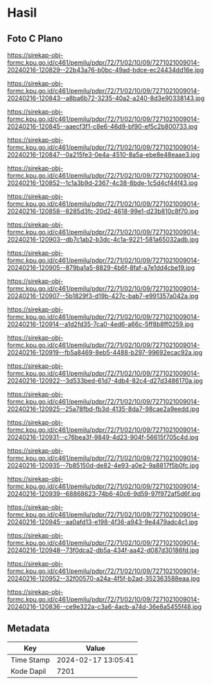 # Hasil

## Foto C Plano

https://sirekap-obj-formc.kpu.go.id/c461/pemilu/pdpr/72/71/02/10/09/7271021009014-20240216-120829--22b43a76-b0bc-49ad-bdce-ec24434dd16e.jpg

https://sirekap-obj-formc.kpu.go.id/c461/pemilu/pdpr/72/71/02/10/09/7271021009014-20240216-120843--a8ba6b72-3235-40a2-a240-8d3e90338143.jpg

https://sirekap-obj-formc.kpu.go.id/c461/pemilu/pdpr/72/71/02/10/09/7271021009014-20240216-120845--aaecf3f1-c8e6-46d9-bf90-ef5c2b800733.jpg

https://sirekap-obj-formc.kpu.go.id/c461/pemilu/pdpr/72/71/02/10/09/7271021009014-20240216-120847--0a215fe3-0e4a-4510-8a5a-ebe8e48eaae3.jpg

https://sirekap-obj-formc.kpu.go.id/c461/pemilu/pdpr/72/71/02/10/09/7271021009014-20240216-120852--1c1a3b9d-2367-4c38-8bde-1c5d4cf44f43.jpg

https://sirekap-obj-formc.kpu.go.id/c461/pemilu/pdpr/72/71/02/10/09/7271021009014-20240216-120858--8285d3fc-20d2-4618-99e1-d23b810c8f70.jpg

https://sirekap-obj-formc.kpu.go.id/c461/pemilu/pdpr/72/71/02/10/09/7271021009014-20240216-120903--db7c1ab2-b3dc-4c1a-9221-581a65032adb.jpg

https://sirekap-obj-formc.kpu.go.id/c461/pemilu/pdpr/72/71/02/10/09/7271021009014-20240216-120905--879ba1a5-8829-4b6f-8faf-a7e1dd4cbe19.jpg

https://sirekap-obj-formc.kpu.go.id/c461/pemilu/pdpr/72/71/02/10/09/7271021009014-20240216-120907--5b1829f3-d19b-427c-bab7-e991357a042a.jpg

https://sirekap-obj-formc.kpu.go.id/c461/pemilu/pdpr/72/71/02/10/09/7271021009014-20240216-120914--a1d2fd35-7ca0-4ed6-a66c-5ff8b8ff0259.jpg

https://sirekap-obj-formc.kpu.go.id/c461/pemilu/pdpr/72/71/02/10/09/7271021009014-20240216-120919--fb5a8469-8eb5-4488-b297-99692ecac92a.jpg

https://sirekap-obj-formc.kpu.go.id/c461/pemilu/pdpr/72/71/02/10/09/7271021009014-20240216-120922--3d533bed-61d7-4db4-82c4-d27d3486170a.jpg

https://sirekap-obj-formc.kpu.go.id/c461/pemilu/pdpr/72/71/02/10/09/7271021009014-20240216-120925--25a78fbd-fb3d-4135-8da7-98cae2a9eedd.jpg

https://sirekap-obj-formc.kpu.go.id/c461/pemilu/pdpr/72/71/02/10/09/7271021009014-20240216-120931--c76bea3f-9849-4d23-904f-56615f705c4d.jpg

https://sirekap-obj-formc.kpu.go.id/c461/pemilu/pdpr/72/71/02/10/09/7271021009014-20240216-120935--7b85150d-de82-4e93-a0e2-9a8817f5b0fc.jpg

https://sirekap-obj-formc.kpu.go.id/c461/pemilu/pdpr/72/71/02/10/09/7271021009014-20240216-120939--68868623-74b6-40c6-9d59-97f972af5d6f.jpg

https://sirekap-obj-formc.kpu.go.id/c461/pemilu/pdpr/72/71/02/10/09/7271021009014-20240216-120945--aa0afd13-e198-4f36-a943-9e4479adc4c1.jpg

https://sirekap-obj-formc.kpu.go.id/c461/pemilu/pdpr/72/71/02/10/09/7271021009014-20240216-120948--73f0dca2-db5a-434f-aa42-d087d30186fd.jpg

https://sirekap-obj-formc.kpu.go.id/c461/pemilu/pdpr/72/71/02/10/09/7271021009014-20240216-120952--32f00570-a24a-4f5f-b2ad-352363588eaa.jpg

https://sirekap-obj-formc.kpu.go.id/c461/pemilu/pdpr/72/71/02/10/09/7271021009014-20240216-120836--ce9e322a-c3a6-4acb-a74d-36e8a5455f48.jpg


## Metadata

| Key        | Value               |
| ---------- | ------------------- |
| Time Stamp | 2024-02-17 13:05:41 |
| Kode Dapil | 7201                |



